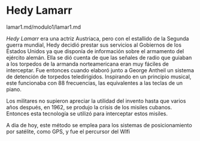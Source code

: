 

# Hedy Lamarr

lamar1.md/modulo1/lamar1.md

*Hedy Lamarr* era una actriz Austriaca, pero con el estallido de la Segunda guerra mundial, 
Hedy decidió prestar sus servicios al Gobiernos de los Estados Unidos ya que disponía de información sobre el armamento del ejército alemán.
Ella se dió cuenta de que las señales de radio que guiaban a los torpedos de la armanda norteamericana eran muy fáciles de interceptar. 
Fue entonces cuando elaboró junto a George Antheil un sistema de detención de torpedos teledirigidos. Inspirando en un principio musical,
este funcionaba con 88 frecuencias, las equivalentes a las teclas de un piano.

Los militares no supieron apreciar la utilidad del invento hasta que varios años después, en 1962, se produjo la crisis de los misiles cubanos. 
Entonces esta tecnología se utilizó para interceptar estos misiles. 

A dia de hoy, este método se emplea para los sistemas de posicionamiento por satélite, como GPS, y fue el percursor del WIfi
